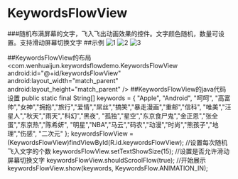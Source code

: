 # KeywordsFlowView
###随机布满屏幕的文字，飞入飞出动画效果的控件。文字颜色随机，数量可设置。支持滑动屏幕切换文字
##示例
![1](https://github.com/wenhuaijun/KeywordsFlowView/blob/master/introduce/S60225-134045.jpg " ")
![2](https://github.com/wenhuaijun/KeywordsFlowView/blob/master/introduce/S60225-135726.jpg " ")
![3](https://github.com/wenhuaijun/KeywordsFlowView/blob/master/introduce/S60225-135738.jpg " ")

##KeywordsFlowView的布局
 <com.wenhuaijun.keywordsflowdemo.KeywordsFlowView
  android:id="@+id/keywordsFlowView"
  android:layout_width="match_parent"
  android:layout_height="match_parent"
  />
##KeywordsFlowView的java代码设置
  public static final String[] keywords = { "Apple", "Android", "呵呵",
            "高富帅","女神","拥抱","旅行","爱情","屌丝","搞笑","暴走漫画","重邮","信科",
            "唯美","汪星人","秋天","雨天","科幻","黑夜",
            "孤独","星空","东京食尸鬼","金正恩","张全蛋","东京热","陈希妍",
            "明星","NBA","马云","码农","动漫","时尚","熊孩子","地理","伤感",
            "二次元"
    };
   keywordsFlowView = (KeywordsFlowView)findViewById(R.id.keywordsFlowView);
   //设置每次随机飞入文字的个数
   keywordsFlowView.setTextShowSize(15);
   //设置是否允许滑动屏幕切换文字
   keywordsFlowView.shouldScroolFlow(true);
   //开始展示
   keywordsFlowView.show(keywords, KeywordsFlow.ANIMATION_IN);
   
   
